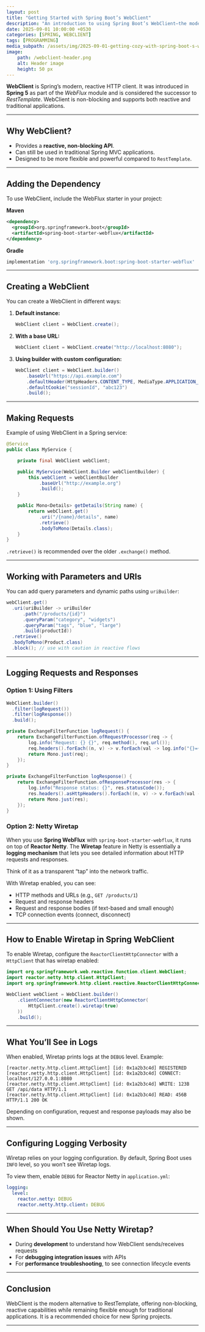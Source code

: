 ```yaml
---
layout: post
title: "Getting Started with Spring Boot’s WebClient"
description: "An introduction to using Spring Boot’s WebClient—the modern, reactive replacement for RestTemplate."
date: 2025-09-01 10:00:00 +0530
categories: [SPRING, WEBCLIENT]
tags: [PROGRAMMING]
media_subpath: /assets/img/2025-09-01-getting-cozy-with-spring-boot-s-webclient
image:
    path: /webclient-header.png
    alt: Header image
    height: 50 px
---
```


**WebClient** is Spring’s modern, reactive HTTP client. It was introduced in **Spring 5** as part of the *WebFlux* module and is considered the successor to *RestTemplate*. WebClient is non-blocking and supports both reactive and traditional applications.

---

## Why WebClient?

* Provides a **reactive, non-blocking API**.
* Can still be used in traditional Spring MVC applications.
* Designed to be more flexible and powerful compared to `RestTemplate`.

---

## Adding the Dependency

To use WebClient, include the WebFlux starter in your project:

**Maven**

```xml
<dependency>
  <groupId>org.springframework.boot</groupId>
  <artifactId>spring-boot-starter-webflux</artifactId>
</dependency>
```

**Gradle**

```groovy
implementation 'org.springframework.boot:spring-boot-starter-webflux'
```

---

## Creating a WebClient

You can create a WebClient in different ways:

1. **Default instance:**

   ```java
   WebClient client = WebClient.create();
   ```

2. **With a base URL:**

   ```java
   WebClient client = WebClient.create("http://localhost:8080");
   ```

3. **Using builder with custom configuration:**

   ```java
   WebClient client = WebClient.builder()
       .baseUrl("https://api.example.com")
       .defaultHeader(HttpHeaders.CONTENT_TYPE, MediaType.APPLICATION_JSON_VALUE)
       .defaultCookie("sessionId", "abc123")
       .build();
   ```

---

## Making Requests

Example of using WebClient in a Spring service:

```java
@Service
public class MyService {

    private final WebClient webClient;

    public MyService(WebClient.Builder webClientBuilder) {
        this.webClient = webClientBuilder
            .baseUrl("http://example.org")
            .build();
    }

    public Mono<Details> getDetails(String name) {
        return webClient.get()
            .uri("/{name}/details", name)
            .retrieve()
            .bodyToMono(Details.class);
    }
}
```

`.retrieve()` is recommended over the older `.exchange()` method.

---

## Working with Parameters and URIs

You can add query parameters and dynamic paths using `uriBuilder`:

```java
webClient.get()
  .uri(uriBuilder -> uriBuilder
      .path("/products/{id}")
      .queryParam("category", "widgets")
      .queryParam("tags", "blue", "large")
      .build(productId))
  .retrieve()
  .bodyToMono(Product.class)
  .block(); // use with caution in reactive flows
```

---

## Logging Requests and Responses

### Option 1: Using Filters

```java
WebClient.builder()
  .filter(logRequest())
  .filter(logResponse())
  .build();
```

```java
private ExchangeFilterFunction logRequest() {
    return ExchangeFilterFunction.ofRequestProcessor(req -> {
        log.info("Request: {} {}", req.method(), req.url());
        req.headers().forEach((n, v) -> v.forEach(val -> log.info("{}={}", n, val)));
        return Mono.just(req);
    });
}

private ExchangeFilterFunction logResponse() {
    return ExchangeFilterFunction.ofResponseProcessor(res -> {
        log.info("Response status: {}", res.statusCode());
        res.headers().asHttpHeaders().forEach((n, v) -> v.forEach(val -> log.info("{}={}", n, val)));
        return Mono.just(res);
    });
}
```

### Option 2: Netty Wiretap

When you use **Spring WebFlux** with `spring-boot-starter-webflux`, it runs on top of **Reactor Netty**.
The **Wiretap** feature in Netty is essentially a **logging mechanism** that lets you see detailed information about HTTP requests and responses.

Think of it as a transparent “tap” into the network traffic.

With Wiretap enabled, you can see:

* HTTP methods and URLs (e.g., `GET /products/1`)
* Request and response headers
* Request and response bodies (if text-based and small enough)
* TCP connection events (connect, disconnect)

---

## How to Enable Wiretap in Spring WebClient

To enable Wiretap, configure the `ReactorClientHttpConnector` with a `HttpClient` that has wiretap enabled:

```java
import org.springframework.web.reactive.function.client.WebClient;
import reactor.netty.http.client.HttpClient;
import org.springframework.http.client.reactive.ReactorClientHttpConnector;

WebClient webClient = WebClient.builder()
    .clientConnector(new ReactorClientHttpConnector(
        HttpClient.create().wiretap(true)
    ))
    .build();
```

---

## What You’ll See in Logs

When enabled, Wiretap prints logs at the `DEBUG` level. Example:

```
[reactor.netty.http.client.HttpClient] [id: 0x1a2b3c4d] REGISTERED
[reactor.netty.http.client.HttpClient] [id: 0x1a2b3c4d] CONNECT: localhost/127.0.0.1:8080
[reactor.netty.http.client.HttpClient] [id: 0x1a2b3c4d] WRITE: 123B GET /api/data HTTP/1.1
[reactor.netty.http.client.HttpClient] [id: 0x1a2b3c4d] READ: 456B HTTP/1.1 200 OK
```

Depending on configuration, request and response payloads may also be shown.

---

## Configuring Logging Verbosity

Wiretap relies on your logging configuration. By default, Spring Boot uses `INFO` level, so you won’t see Wiretap logs.

To view them, enable `DEBUG` for Reactor Netty in `application.yml`:

```yaml
logging:
  level:
    reactor.netty: DEBUG
    reactor.netty.http.client: DEBUG
```

---

## When Should You Use Netty Wiretap?

* During **development** to understand how WebClient sends/receives requests
* For **debugging integration issues** with APIs
* For **performance troubleshooting**, to see connection lifecycle events

---

## Conclusion

WebClient is the modern alternative to RestTemplate, offering non-blocking, reactive capabilities while remaining flexible enough for traditional applications. It is a recommended choice for new Spring projects.

---
